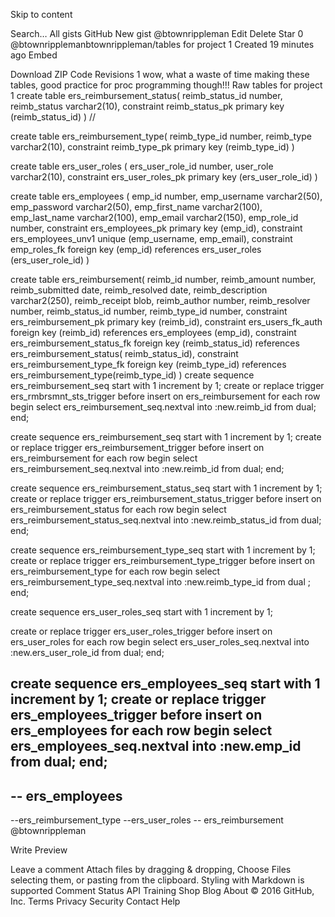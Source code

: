 Skip to content
 
 
Search…
All gists
GitHub
New gist @btownrippleman
 Edit
  Delete
  Star 0
  @btownripplemanbtownrippleman/tables for project 1
Created 19 minutes ago
Embed  
<script src="https://gist.github.com/btownrippleman/e383e89a2481264482427d0fbf6f9212.js"></script>
  Download ZIP
 Code  Revisions 1
wow, what a waste of time making these tables, good practice for proc programming though!!!
Raw  tables for project 1
create table ers_reimbursement_status(
  reimb_status_id number,
  reimb_status varchar2(10),
  constraint reimb_status_pk primary key (reimb_status_id)
  )
  //
    
  create table ers_reimbursement_type(
  reimb_type_id number,
  reimb_type varchar2(10),
  constraint reimb_type_pk primary key (reimb_type_id)
  )

  create table ers_user_roles (
  ers_user_role_id number,
  user_role varchar2(10),
  constraint ers_user_roles_pk primary key (ers_user_role_id)
  )
  
  
  create table ers_employees (
  emp_id number,
  emp_username varchar2(50),
  emp_password varchar2(50),
  emp_first_name varchar2(100),
  emp_last_name varchar2(100),
  emp_email varchar2(150),
  emp_role_id number,
  constraint ers_employees_pk primary key (emp_id),
  constraint ers_employees_unv1 unique (emp_username, emp_email),
  constraint emp_roles_fk foreign key (emp_id) references ers_user_roles (ers_user_role_id)
  )
  
    
    

 
  create table ers_reimbursement(
  reimb_id number,
  reimb_amount number,
  reimb_submitted date,
  reimb_resolved date,
  reimb_description varchar2(250),
  reimb_receipt blob,
  reimb_author number,
  reimb_resolver number,
  reimb_status_id number,
  reimb_type_id number,
  constraint ers_reimbursement_pk primary key (reimb_id),
  constraint ers_users_fk_auth foreign key (reimb_id) references ers_employees (emp_id),
  constraint ers_reimbursement_status_fk foreign key (reimb_status_id) references ers_reimbursement_status(  reimb_status_id),
  constraint ers_reimbursement_type_fk foreign key (reimb_type_id) references ers_reimbursement_type(reimb_type_id)
  )
create sequence ers_reimbursement_seq
  start with 1 increment by 1;
create or replace trigger ers_rmbrsmnt_sts_trigger
  before insert on ers_reimbursement
  for each row
  begin
    select ers_reimbursement_seq.nextval into :new.reimb_id from dual;
  end;
  
 create     sequence ers_reimbursement_seq
  start with 1 increment by 1;
create or replace trigger ers_reimbursement_trigger
  before insert on ers_reimbursement
  for each row
  begin
    select ers_reimbursement_seq.nextval into :new.reimb_id from dual;
  end;

create sequence  ers_reimbursement_status_seq
  start with 1 increment by 1;
create or replace trigger ers_reimbursement_status_trigger
before insert on ers_reimbursement_status
for each row
begin 
select ers_reimbursement_status_seq.nextval into :new.reimb_status_id from dual;
end;

create sequence  ers_reimbursement_type_seq
  start with 1 increment by 1;
create or replace trigger  ers_reimbursement_type_trigger
 before insert on ers_reimbursement_type
for each row 
begin
select ers_reimbursement_type_seq.nextval into :new.reimb_type_id from dual ;
end;

create sequence ers_user_roles_seq
  start with 1 increment by 1;
  
create or replace trigger ers_user_roles_trigger
before insert on ers_user_roles
for each row
begin
select ers_user_roles_seq.nextval into :new.ers_user_role_id from dual;
end;


create sequence  ers_employees_seq
  start with 1 increment by 1;
create or replace trigger   ers_employees_trigger
  before insert on ers_employees 
  for each row
  begin
    select ers_employees_seq.nextval into :new.emp_id from dual;
  end;
--
--      ers_employees
--  
--ers_reimbursement_type
--ers_user_roles
-- ers_reimbursement
 @btownrippleman
           
Write  Preview

Leave a comment
Attach files by dragging & dropping,  Choose Files selecting them, or pasting from the clipboard.
 Styling with Markdown is supported
Comment
Status API Training Shop Blog About
© 2016 GitHub, Inc. Terms Privacy Security Contact Help
